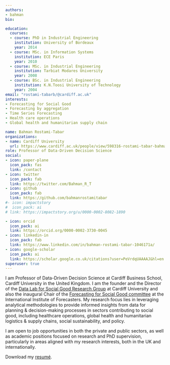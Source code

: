 ```yaml
---
authors:
- bahman
bio: 

education:
  courses:
  - course: PhD in Industrial Engineering
    institution: University of Bordeaux
    year: 2014
  - course: MSc. in Information Systems
    institution: ECE Paris
    year: 2010
  - course: MSc. in Industrial Engineering
    institution: Tarbiat Modares University
    year: 2008
  - course: BSc. in Industrial Engineering
    institution: K.N.Toosi University of Technology
    year: 2004
email: "rostami-tabarb/@cardiff.ac.uk"
interests:
- Forecasting for Social Good
- Forecasting by aggregation
- Time Series Forecasting
- Health care operations
- Global health and humanitarian supply chain

name: Bahman Rostami-Tabar
organizations:
- name: Cardiff University
  url: https://www.cardiff.ac.uk/people/view/598316-rostami-tabar-bahman
role: Professor of Data-Driven Decision Science
social:
- icon: paper-plane
  icon_pack: fas
  link: /contact
- icon: twitter
  icon_pack: fab
  link: https://twitter.com/Bahman_R_T
- icon: github
  icon_pack: fab
  link: https://github.com/bahmanrostamitabar
#- icon: impactstory
#  icon_pack: ai
# link: https://impactstory.org/u/0000-0002-8082-1890

- icon: orcid
  icon_pack: ai
  link: https://orcid.org/0000-0002-3730-0045
- icon: linkedin-in
  icon_pack: fab
  link: https://www.linkedin.com/in/bahman-rostami-tabar-1046171a/
- icon: google-scholar
  icon_pack: ai
  link: https://scholar.google.co.uk/citations?user=PeVrdqUAAAAJ&hl=en
superuser: true
---
```


I am Professor of Data-Driven Decision Science at Cardiff Business School, Cardiff University in the United Kingdom. I am the founder and the Director of the [Data Lab for Social Good Research Group](https://www.cardiff.ac.uk/research/explore/research-units/data-lab-for-social-good) at Cardiff University and also the inaugural Chair of the [Forecasting for Social Good committee](https://www.f4sg.org/) at the International Institute of Forecasters. My research focus lies in leveraging analytical methodologies to provide informed insights from data for planning & decision-making processes in sectors contributing to social good, including healthcare operations, global health and humanitarian logistics \& supply chains, social sustainability, and policy. <br>

I am open to job opportunities in both the private and public sectors, as well as academic positions focused on research and PhD supervision, particularly in areas aligned with my research interests, both in the UK and internationally.
<br>

Download my [resumé](/pdf/bahmanrostamitabarCV.pdf).